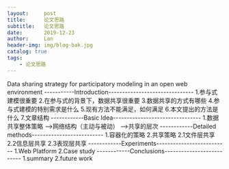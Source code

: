```yaml
---
layout:     post
title:      论文思路
subtitle:   论文思路
date:       2019-12-23
author:     Lan
header-img: img/blog-bak.jpg
catalog: true
tags:
    - 论文思路
---
```

>

Data sharing strategy for participatory modeling in an open web environment
-----------Introduction-------------------------------
1.参与式建模很重要
2.在参与式的背景下，数据共享很重要
3.数据共享的方式有哪些
4.参与式建模的特别需求是什么
5.现有方法不能满足，如何满足
6.本文提出的方法是什么
7.文章结构
------------Basic Idea--------------------------------
1.数据共享整体策略
-->网络结构（主动与被动）
-->共享的层次
------------Detailed methods--------------------------
1.容器化的策略
2.共享策略
2.1文件层共享
2.2信息层共享
2.3表现层共享
------------Experiments--------------------------
1.Web Platform
2.Case study
------------Conclusions--------------------------
1.summary
2.future work